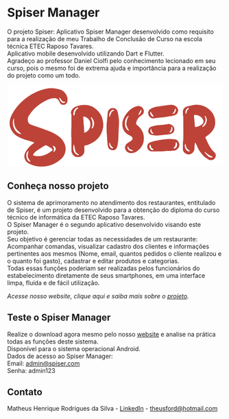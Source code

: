 # Spiser Manager

O projeto Spiser: Aplicativo Spiser Manager desenvolvido como requisito para a realização de meu Trabalho de Conclusão de Curso na escola técnica ETEC Raposo Tavares.<br/>
Aplicativo mobile desenvolvido utilizando Dart e Flutter.<br/>
Agradeço ao professor Daniel Ciolfi pelo conhecimento lecionado em seu curso, pois o mesmo foi de extrema ajuda e importância para a realização do projeto como um todo.

![](header.png)

## Conheça nosso projeto

O sistema de aprimoramento no atendimento dos restaurantes, entitulado de Spiser, é um projeto desenvolvido para a obtenção do diploma do curso técnico de informática da ETEC Raposo Tavares.<br/>
O Spiser Manager é o segundo aplicativo desenvolvido visando este projeto. <br/>
Seu objetivo é gerenciar todas as necessidades de um restaurante: Acompanhar comandas, visualizar cadastro dos clientes e informações pertinentes aos mesmos (Nome, email, quantos pedidos o cliente realizou e o quanto foi gasto), cadastrar e editar produtos e categorias.<br/> Todas essas funções poderiam ser realizadas pelos funcionários do estabelecimento diretamente de seus smartphones, em uma interface limpa, fluída e de fácil utilização.

_Acesse nosso website, clique aqui e saiba mais sobre o [projeto][projeto]._

## Teste o Spiser Manager

Realize o download agora mesmo pelo nosso [website][projeto] e analise na prática todas as funções deste sistema.<br/>
Disponível para o sistema operacional Android.<br/>
Dados de acesso ao Spiser Manager: <br/>
Email: admin@spiser.com <br/>
Senha: admin123

## Contato

Matheus Henrique Rodrigues da Silva - [LinkedIn](https://www.linkedin.com/in/matheus-henrique-rodrigues-da-silva-4aa431188/) - theusford@hotmail.com

[projeto]: https://spiser-tcc.web.app/
